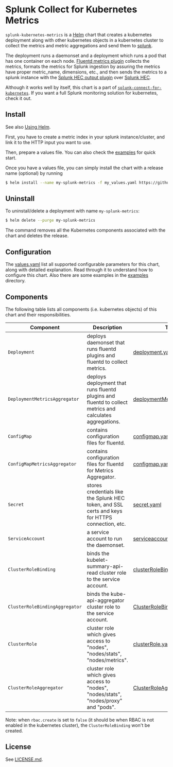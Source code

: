 # Splunk Collect for Kubernetes Metrics #

`splunk-kubernetes-metrics` is a [Helm](https://github.com/kubernetes/helm) chart that creates a kubernetes deployment along with other kubernetes objects in a kubernetes cluster to collect the metrics and metric aggregations and send them to [splunk](https://www.splunk.com/).

The deployment runs a daemonset and a deployment which runs a pod that has one container on each node. [Fluentd metrics plugin](https://github.com/splunk/fluent-plugin-kubernetes-metrics) collects the metrics, formats the metrics for Splunk ingestion by assuring the metrics have proper metric_name, dimensions, etc., and then sends the metrics to a splunk instance with the [Splunk HEC output plugin](https://github.com/splunk/fluent-plugin-splunk-hec) over [Splunk HEC](http://docs.splunk.com/Documentation/Splunk/7.2.4/Data/AboutHEC).

Although it works well by itself, this chart is a part of [`splunk-connect-for-kubernetes`](https://github.com/splunk/splunk-connect-for-kubernetes). If you want a full Splunk monitoring solution for kubernetes, check it out.

## Install ##

See also [Using Helm](https://docs.helm.sh/using_helm/#using-helm).

First, you have to create a metric index in your splunk instance/cluster, and link it to the HTTP input you want to use.

Then, prepare a values file. You can also check the [examples](examples) for quick start.

Once you have a values file, you can simply install the chart with a release name (optional) by running

```bash
$ helm install --name my-splunk-metrics -f my_values.yaml https://github.com/splunk/splunk-connect-for-kubernetes/releases/download/1.4.3/splunk-kubernetes-metrics-1.4.3.tgz

```

## Uninstall ##

To uninstall/delete a deployment with name `my-splunk-metrics`:

```bash
$ helm delete --purge my-splunk-metrics
```

The command removes all the Kubernetes components associated with the chart and deletes the release.

## Configuration ##

The [values.yaml](values.yaml) list all supported configurable parameters for this chart, along with detailed explanation. Read through it to understand how to configure this chart. Also there are some examples in the [examples](examples) directory.

## Components ##

The following table lists all components (i.e. kubernetes objects) of this chart and their responsibilities.

Component | Description | Template
--- | --- | ---
`Deployment` | deploys daemonset that runs fluentd plugins and fluentd to collect metrics. | [deployment.yaml](templates/deployment.yaml)
`DeploymentMetricsAggregator` | deploys deployment that runs fluentd plugins and fluentd to collect metrics and calculates aggregations. | [deploymentMetricsAggregator.yaml](templates/deploymentMetricsAggregator.yaml)
`ConfigMap` | contains configuration files for fluentd. | [configmap.yaml](templates/configmap.yaml)
`ConfigMapMetricsAggregator` | contains configuration files for fluentd for Metrics Aggregator. | [configmap.yaml](templates/configmap.yaml)
`Secret` | stores credentials like the Splunk HEC token, and SSL certs and keys for HTTPS connection, etc. | [secret.yaml](templates/secret.yaml)
`ServiceAccount` | a service account to run the daemonset. | [serviceaccount.yaml](templates/serviceaccount.yaml)
`ClusterRoleBinding` | binds the kubelet-summary-api-read cluster role to the service account. | [clusterRoleBinding.yaml](templates/clusterrolebinding.yaml)
`ClusterRoleBindingAggregator` | binds the kube-api-aggregator cluster role to the service account. | [ClusterRoleBindingAggregator.yaml](templates/ClusterRoleBindingAggregator.yaml)
`ClusterRole` | cluster role which gives access to "nodes", "nodes/stats", "nodes/metrics". | [clusterRole.yaml](templates/clusterrole.yaml)
`ClusterRoleAggregator` | cluster role which gives access to "nodes", "nodes/stats", "nodes/proxy" and "pods". | [ClusterRoleAggregator.yaml](templates/clusterroleaggregator.yaml)

Note: when `rbac.create` is set to `false` (it should be when RBAC is not enabled in the kubernetes cluster), the `ClusterRoleBinding` won't be created.

## License ##

See [LICENSE.md](LICENSE.md).
